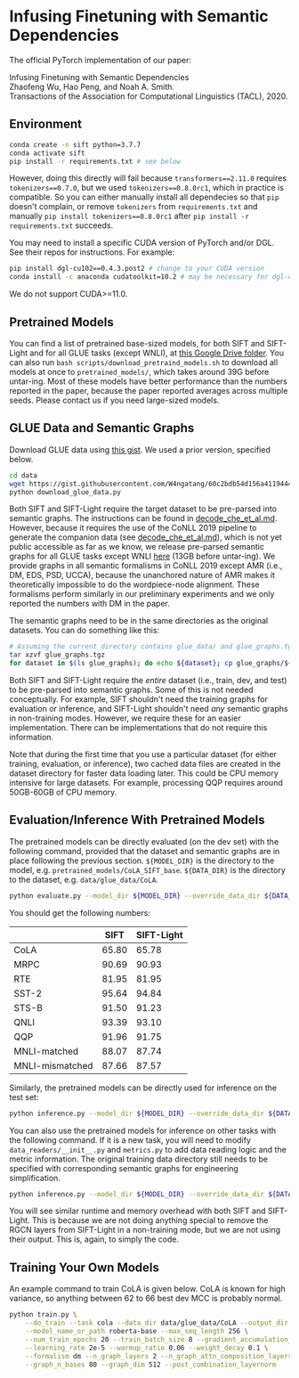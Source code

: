# Infusing Finetuning with Semantic Dependencies

The official PyTorch implementation of our paper:

Infusing Finetuning with Semantic Dependencies<br/>
Zhaofeng Wu, Hao Peng, and Noah A. Smith.<br/>
Transactions of the Association for Computational Linguistics (TACL), 2020.

## Environment

```bash
conda create -n sift python=3.7.7
conda activate sift
pip install -r requirements.txt # see below
```

However, doing this directly will fail because `transformers==2.11.0` requires `tokenizers==0.7.0`, but we used `tokenizers==0.8.0rc1`, which in practice is compatible. So you can either manually install all dependecies so that `pip` doesn't complain, or remove `tokenizers` from `requirements.txt` and manually `pip install tokenizers==0.8.0rc1` after `pip install -r requirements.txt` succeeds.

You may need to install a specific CUDA version of PyTorch and/or DGL. See their repos for instructions. For example:

```bash
pip install dgl-cu102==0.4.3.post2 # change to your CUDA version
conda install -c anaconda cudatoolkit=10.2 # may be necessary for dgl-cuda to work; change to your CUDA version
```

We do not support CUDA>=11.0.

## Pretrained Models

You can find a list of pretrained base-sized models, for both SIFT and SIFT-Light and for all GLUE tasks (except WNLI), at [this Google Drive folder](https://drive.google.com/drive/folders/1Cz4jrpoYa4w_dY2ZS683C2Bdveddkt6T). You can also run `bash scripts/download_pretraind_models.sh` to download all models at once to `pretrained_models/`, which takes around 39G before untar-ing. Most of these models have better performance than the numbers reported in the paper, because the paper reported averages across multiple seeds. Please contact us if you need large-sized models.

## GLUE Data and Semantic Graphs

Download GLUE data using [this gist](https://gist.github.com/W4ngatang/60c2bdb54d156a41194446737ce03e2e). We used a prior version, specified below.

```bash
cd data
wget https://gist.githubusercontent.com/W4ngatang/60c2bdb54d156a41194446737ce03e2e/raw/17b8dd0d724281ed7c3b2aeeda662b92809aadd5/download_glue_data.py
python download_glue_data.py
```

Both SIFT and SIFT-Light require the target dataset to be pre-parsed into semantic graphs. The instructions can be found in [decode_che_et_al.md](decode_che_et_al.md). However, because it requires the use of the CoNLL 2019 pipeline to generate the companion data (see [decode_che_et_al.md](decode_che_et_al.md)), which is not yet public accessible as far as we know, we release pre-parsed semantic graphs for all GLUE tasks except WNLI [here](https://drive.google.com/file/d/1RQu8fbfRF7ne6JttsqxhoPrin9zvBFB1/view) (13GB before untar-ing). We provide graphs in all semantic formalisms in CoNLL 2019 except AMR (i.e., DM, EDS, PSD, UCCA), because the unanchored nature of AMR makes it theoretically impossible to do the wordpiece-node alignment. These formalisms perform similarly in our preliminary experiments and we only reported the numbers with DM in the paper.

The semantic graphs need to be in the same directories as the original datasets. You can do something like this:

```bash
# Assuming the current directory contains glue_data/ and glue_graphs.tgz
tar xzvf glue_graphs.tgz
for dataset in $(ls glue_graphs); do echo ${dataset}; cp glue_graphs/${dataset}/* glue_data/${dataset}/; done
```

Both SIFT and SIFT-Light require the _entire_ dataset (i.e., train, dev, and test) to be pre-parsed into semantic graphs. Some of this is not needed conceptually. For example, SIFT shouldn't need the training graphs for evaluation or inference, and SIFT-Light shouldn't need _any_ semantic graphs in non-training modes. However, we require these for an easier implementation. There can be implementations that do not require this information.

Note that during the first time that you use a particular dataset (for either training, evaluation, or inference), two cached data files are created in the dataset directory for faster data loading later. This could be CPU memory intensive for large datasets. For example, processing QQP requires around 50GB-60GB of CPU memory.

## Evaluation/Inference With Pretrained Models

The pretrained models can be directly evaluated (on the dev set) with the following command, provided that the dataset and semantic graphs are in place following the previous section. `${MODEL_DIR}` is the directory to the model, e.g. `pretrained_models/CoLA_SIFT_base`. `${DATA_DIR}` is the directory to the dataset, e.g. `data/glue_data/CoLA`.

```bash
python evaluate.py --model_dir ${MODEL_DIR} --override_data_dir ${DATA_DIR}
```

You should get the following numbers:

|                 | SIFT  | SIFT-Light |
| --------------- | ----- | ---------- |
| CoLA            | 65.80 | 65.78      |
| MRPC            | 90.69 | 90.93      |
| RTE             | 81.95 | 81.95      |
| SST-2           | 95.64 | 94.84      |
| STS-B           | 91.50 | 91.23      |
| QNLI            | 93.39 | 93.10      |
| QQP             | 91.96 | 91.75      |
| MNLI-matched    | 88.07 | 87.74      |
| MNLI-mismatched | 87.66 | 87.57      |

Similarly, the pretrained models can be directly used for inference on the test set:

```bash
python inference.py --model_dir ${MODEL_DIR} --override_data_dir ${DATA_DIR}
```

You can also use the pretrained models for inference on other tasks with the following command. If it is a new task, you will need to modify `data_readers/__init__.py` and `metrics.py` to add data reading logic and the metric information. The original training data directory still needs to be specified with corresponding semantic graphs for engineering simplification.

```bash
python inference.py --model_dir ${MODEL_DIR} --override_data_dir ${DATA_DIR} --inference_task ${TASK_NAME} --inference_data_dir ${INFERENCE_DATA_DIR}
```

You will see similar runtime and memory overhead with both SIFT and SIFT-Light. This is because we are not doing anything special to remove the RGCN layers from SIFT-Light in a non-training mode, but we are not using their output. This is, again, to simply the code.

## Training Your Own Models

An example command to train CoLA is given below. CoLA is known for high variance, so anything between 62 to 66 best dev MCC is probably normal.

```bash
python train.py \
    --do_train --task cola --data_dir data/glue_data/CoLA --output_dir output_dir \
    --model_name_or_path roberta-base --max_seq_length 256 \
    --num_train_epochs 20 --train_batch_size 8 --gradient_accumulation_steps 4 --eval_batch_size 16 \
    --learning_rate 2e-5 --warmup_ratio 0.06 --weight_decay 0.1 \
    --formalism dm --n_graph_layers 2 --n_graph_attn_composition_layers 2 \
    --graph_n_bases 80 --graph_dim 512 --post_combination_layernorm
```
